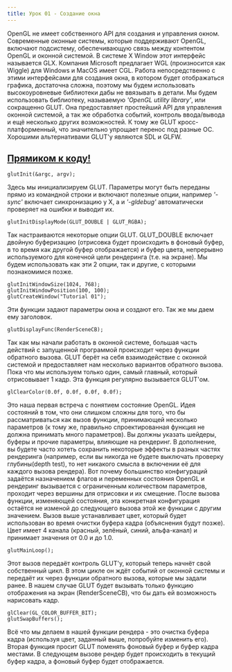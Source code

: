 ```yaml
---
title: Урок 01 - Создание окна
---
```


OpenGL не имеет собственного API для создания и управления окном. Современные оконные системы, которые поддерживают OpenGL, включают подсистему, обеспечивающую связь между контентом OpenGL и оконной системой. В системе X Window этот интерфейс называется GLX. Компания Microsoft предлагает WGL (произносится как Wiggle) для Windows и MacOS имеет CGL. Работа непосредственно с этими интерфейсами для создания окна, в котором будет отображаться графика, достаточна сложна, поэтому мы будем использовать высокоуровневые библиотеки дабы не ввязывать в детали. Мы будем использовать библиотеку, называемую *'OpenGL utility library'*, или сокращенно GLUT. Она предоставляет простейший API для управления оконной системой, а так же обработка событий, контроль ввода/вывода и ещё несколько других возможностей. К тому же GLUT кросс-платформенный, что значительно упрощает перенос под разные ОС. Хорошими альтернативами GLUT'y являются SDL и GLFW.

## [Прямиком к коду!](https://github.com/triplepointfive/ogldev/tree/master/tutorial01)

    glutInit(&argc, argv);

Здесь мы инициализируем GLUT. Параметры могут быть переданы прямо из командной строки и включают полезные опции, например *'-sync'* включает синхронизацию у X, а  и *'-gldebug'* автоматически проверяет на ошибки и выводит их.

    glutInitDisplayMode(GLUT_DOUBLE | GLUT_RGBA);

Так настраиваются некоторые опции GLUT. GLUT_DOUBLE включает двойную буферизацию (отрисовка будет происходить в фоновый буфер, в то время как другой буфер отображается) и буфер цвета, непрерывно используемого для конечной цели рендеринга (т.е. на экране). Мы будем использовать как эти 2 опции, так и другие, с которыми познакомимся позже.

    glutInitWindowSize(1024, 768);
    glutInitWindowPosition(100, 100);
    glutCreateWindow("Tutorial 01");

Эти функции задают параметры окна и создают его. Так же мы даем ему заголовок.

    glutDisplayFunc(RenderSceneCB);

Так как мы начали работать в оконной системе, большая часть действий с запущенной программой происходит через функции обратного вызова. GLUT берёт на себя взаимодействие с оконной системой и предоставляет нам несколько вариантов обратного вызова. Пока что мы используем только один, самый главный, который отрисовывает 1 кадр. Эта функция регулярно вызывается GLUT'ом.

    glClearColor(0.0f, 0.0f, 0.0f, 0.0f);

Это наша первая встреча с понятием состояние OpenGL. Идея состояний в том, что они слишком сложны для того, что бы рассматриваться как вызов функции, принимающей несколько параметров (к тому же, правильно спроектированная функция не должна принимать много параметров). Вы должны указать шейдеры, буферы и прочие параметры, влияющие на рендеринг. В дополнение, вы будете часто хотеть сохранить некоторые эффекты в разных частях рендеринга (например, если вы никогда не будете выключать проверку глубины(depth test), то нет никакого смысла в включении её для каждого вызова рендера). Вот почему большинство конфигураций задаётся назначением флагов и переменных состояния OpenGL и рендеринг вызывается с ограниченным количеством параметров, проходит через вершины для отрисовки и их смещение. После вызова функции, изменяющей состояния, эта конкретная конфигурация остаётся не изменой до следующего вызова этой же функции с другим значением. Вызов выше устанавливает цвет, который будет использован во время очистки
буфера кадра (объяснения будут позже). Цвет имеет 4 канала (красный, зелёный, синий, альфа-канал) и принимает значения от 0.0 и до 1.0.

    glutMainLoop();

Этот вызов передаёт контроль GLUT'у, который теперь начнёт свой собственный цикл. В этом цикле он ждёт событий от оконной системы и передаёт их через функции обратного вызова, которые мы задали ранее. В нашем случае GLUT будет вызывать только функцию отображения на экран (RenderSceneCB), что бы дать ей возможность нарисовать кадр.

    glClear(GL_COLOR_BUFFER_BIT);
    glutSwapBuffers();

Всё что мы делаем в нашей функции рендера - это очистка буфера кадра (используя цвет, заданный выше, попробуйте изменить его). Вторая функция просит GLUT поменять фоновый буфер и буфер кадра местами. В следующем вызове рендер будет происходить в текущий буфер кадра, а фоновый буфер будет отображается.
